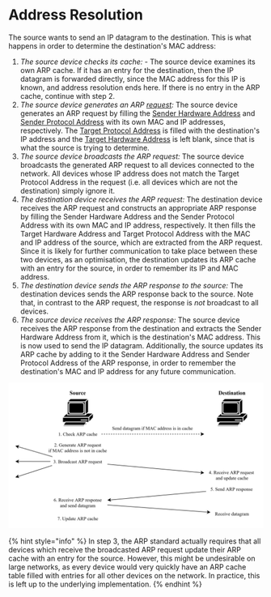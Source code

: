 # Address Resolution

The source wants to send an IP datagram to the destination. This is what happens in order to determine the destination's MAC address:

1. _The source device checks its cache:_ - The source device examines its own ARP cache. If it has an entry for the destination, then the IP datagram is forwarded directly, since the MAC address for this IP is known, and address resolution ends here. If there is no entry in the ARP cache, continue with step 2.
2. _The source device generates an ARP_ [_request_](./#terminology)_:_ The source device generates an ARP request by filling the [Sender Hardware Address](arp-message-format.md) and [Sender Protocol Address](arp-message-format.md) with its own MAC and IP addresses, respectively. The [Target Protocol Address](arp-message-format.md) is filled with the destination's IP address and the [Target Hardware Address](arp-message-format.md) is left blank, since that is what the source is trying to determine.
3. _The source device broadcasts the ARP request:_ The source device broadcasts the generated ARP request to all devices connected to the network. All devices whose IP address does not match the Target Protocol Address in the request (i.e. all devices which are not the destination) simply ignore it.
4. _The destination device receives the ARP request:_ The destination device receives the ARP request and constructs an appropriate ARP response by filling the Sender Hardware Address and the Sender Protocol Address with its own MAC and IP address, respectively. It then fills the Target Hardware Address and Target Protocol Address with the MAC and IP address of the source, which are extracted from the ARP request. Since it is likely for further communication to take place between these two devices, as an optimisation, the destination updates its ARP cache with an entry for the source, in order to remember its IP and MAC address.
5. _The destination device sends the ARP response to the source:_ The destination devices sends the ARP response back to the source. Note that, in contrast to the ARP request, the response is _not_ broadcast to all devices.
6. _The source device receives the ARP response:_ The source device receives the ARP response from the destination and extracts the Sender Hardware Address from it, which is the destination's MAC address. This is now used to send the IP datagram. Additionally, the source updates its ARP cache by adding to it the Sender Hardware Address and Sender Protocol Address of the ARP response, in order to remember the destination's MAC and IP address for any future communication.

![](<../../../Networking/Protocols/Address Resolution Protocol (ARP)/Resources/Images/ARP Address Resolution.svg>)

{% hint style="info" %}
In step 3, the ARP standard actually requires that all devices which receive the broadcasted ARP request update their ARP cache with an entry for the source. However, this might be undesirable on large networks, as every device would very quickly have an ARP cache table filled with entries for all other devices on the network. In practice, this is left up to the underlying implementation.
{% endhint %}
